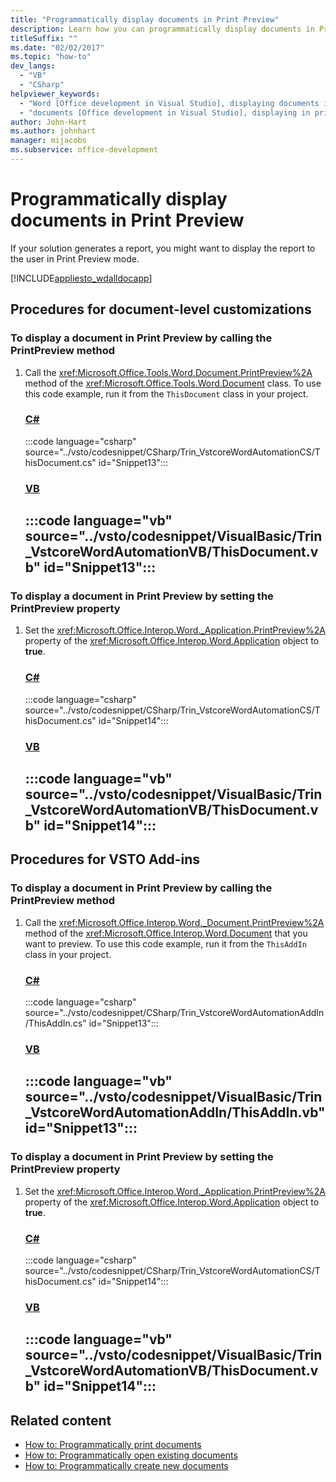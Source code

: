 ```yaml
---
title: "Programmatically display documents in Print Preview"
description: Learn how you can programmatically display documents in Print Preview in a Microsoft Word document.
titleSuffix: ""
ms.date: "02/02/2017"
ms.topic: "how-to"
dev_langs:
  - "VB"
  - "CSharp"
helpviewer_keywords:
  - "Word [Office development in Visual Studio], displaying documents in print preview"
  - "documents [Office development in Visual Studio], displaying in print preview"
author: John-Hart
ms.author: johnhart
manager: mijacobs
ms.subservice: office-development
---
```

# Programmatically display documents in Print Preview

  If your solution generates a report, you might want to display the report to the user in Print Preview mode.

 [!INCLUDE[appliesto_wdalldocapp](../vsto/includes/appliesto-wdalldocapp-md.md)]

## Procedures for document-level customizations

### To display a document in Print Preview by calling the PrintPreview method

1. Call the <xref:Microsoft.Office.Tools.Word.Document.PrintPreview%2A> method of the <xref:Microsoft.Office.Tools.Word.Document> class. To use this code example, run it from the `ThisDocument` class in your project.

     ### [C#](#tab/csharp)
     :::code language="csharp" source="../vsto/codesnippet/CSharp/Trin_VstcoreWordAutomationCS/ThisDocument.cs" id="Snippet13":::

     ### [VB](#tab/vb)
     :::code language="vb" source="../vsto/codesnippet/VisualBasic/Trin_VstcoreWordAutomationVB/ThisDocument.vb" id="Snippet13":::
     ---

### To display a document in Print Preview by setting the PrintPreview property

1. Set the <xref:Microsoft.Office.Interop.Word._Application.PrintPreview%2A> property of the <xref:Microsoft.Office.Interop.Word.Application> object to **true**.

     ### [C#](#tab/csharp)
     :::code language="csharp" source="../vsto/codesnippet/CSharp/Trin_VstcoreWordAutomationCS/ThisDocument.cs" id="Snippet14":::

     ### [VB](#tab/vb)
     :::code language="vb" source="../vsto/codesnippet/VisualBasic/Trin_VstcoreWordAutomationVB/ThisDocument.vb" id="Snippet14":::
     ---

## Procedures for VSTO Add-ins

### To display a document in Print Preview by calling the PrintPreview method

1. Call the <xref:Microsoft.Office.Interop.Word._Document.PrintPreview%2A> method of the <xref:Microsoft.Office.Interop.Word.Document> that you want to preview. To use this code example, run it from the `ThisAddIn` class in your project.

     ### [C#](#tab/csharp)
     :::code language="csharp" source="../vsto/codesnippet/CSharp/Trin_VstcoreWordAutomationAddIn/ThisAddIn.cs" id="Snippet13":::

     ### [VB](#tab/vb)
     :::code language="vb" source="../vsto/codesnippet/VisualBasic/Trin_VstcoreWordAutomationAddIn/ThisAddIn.vb" id="Snippet13":::
     ---

### To display a document in Print Preview by setting the PrintPreview property

1. Set the <xref:Microsoft.Office.Interop.Word._Application.PrintPreview%2A> property of the <xref:Microsoft.Office.Interop.Word.Application> object to **true**.

     ### [C#](#tab/csharp)
     :::code language="csharp" source="../vsto/codesnippet/CSharp/Trin_VstcoreWordAutomationCS/ThisDocument.cs" id="Snippet14":::

     ### [VB](#tab/vb)
     :::code language="vb" source="../vsto/codesnippet/VisualBasic/Trin_VstcoreWordAutomationVB/ThisDocument.vb" id="Snippet14":::
     ---

## Related content
- [How to: Programmatically print documents](../vsto/how-to-programmatically-print-documents.md)
- [How to: Programmatically open existing documents](../vsto/how-to-programmatically-open-existing-documents.md)
- [How to: Programmatically create new documents](../vsto/how-to-programmatically-create-new-documents.md)
